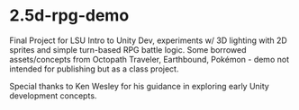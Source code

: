# 2.5d-rpg-demo
Final Project for LSU Intro to Unity Dev, experiments w/ 3D lighting with 2D sprites and simple turn-based RPG battle logic. Some borrowed assets/concepts from Octopath Traveler, Earthbound, Pokémon - demo not intended for publishing but as a class project.

Special thanks to Ken Wesley for his guidance in exploring early Unity development concepts.
